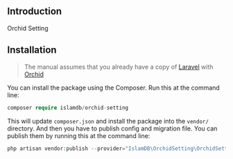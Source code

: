 ## Introduction

Orchid Setting

## Installation

> The manual assumes that you already have a copy of [Laravel](https://laravel.com/docs/installation) with [Orchid](https://orchid.software/en/docs/installation/)

You can install the package using the Сomposer. Run this at the command line:

```php
composer require islamdb/orchid-setting
```

This will update `composer.json` and install the package into the `vendor/` directory. And then you have to publish config and migration file. You can publish them by running this at the command line:

```php
php artisan vendor:publish --provider="IslamDB\OrchidSetting\OrchidSettingServiceProvider"
```
